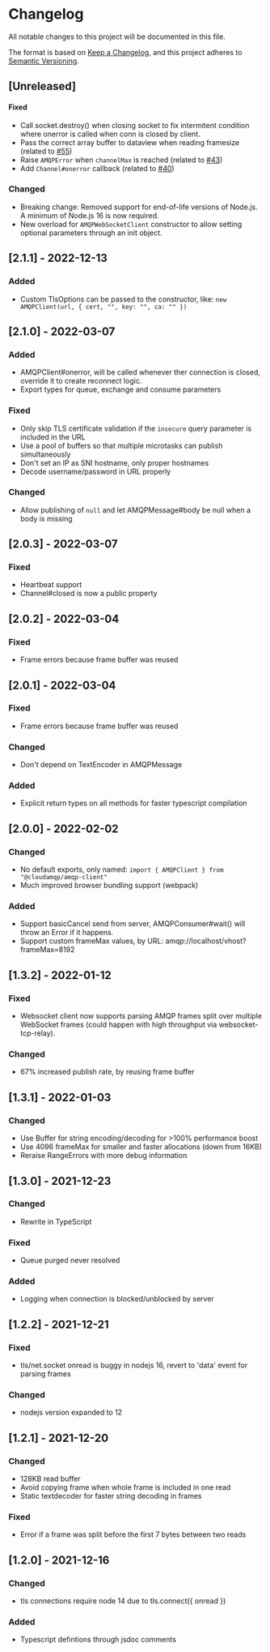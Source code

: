 # Changelog

All notable changes to this project will be documented in this file.

The format is based on [Keep a Changelog](https://keepachangelog.com/en/1.1.0/),
and this project adheres to [Semantic Versioning](https://semver.org/spec/v2.0.0.html).

## [Unreleased]

#### Fixed

- Call socket.destroy() when closing socket to fix intermitent condition where onerror is called when conn is closed by client.
- Pass the correct array buffer to dataview when reading framesize (related to [#55](https://github.com/cloudamqp/amqp-client.js/issues/55))
- Raise `AMQPError` when `channelMax` is reached (related to [#43](https://github.com/cloudamqp/amqp-client.js/issues/43))
- Add `Channel#onerror` callback (related to [#40](https://github.com/cloudamqp/amqp-client.js/issues/40))

### Changed

- Breaking change: Removed support for end-of-life versions of Node.js. A minimum of Node.js 16 is now required.
- New overload for `AMQPWebSocketClient` constructor to allow setting optional parameters through an init object.

## [2.1.1] - 2022-12-13

### Added

- Custom TlsOptions can be passed to the constructor, like: `new AMQPClient(url, { cert, "", key: "", ca: "" })`

## [2.1.0] - 2022-03-07

### Added

- AMQPClient#onerror, will be called whenever ther connection is closed, override it to create reconnect logic.
- Export types for queue, exchange and consume parameters

### Fixed

- Only skip TLS certificate validation if the `insecure` query parameter is included in the URL
- Use a pool of buffers so that multiple microtasks can publish simultaneously
- Don't set an IP as SNI hostname, only proper hostnames
- Decode username/password in URL properly

### Changed

- Allow publishing of `null` and let AMQPMessage#body be null when a body is missing

## [2.0.3] - 2022-03-07

### Fixed

- Heartbeat support
- Channel#closed is now a public property

## [2.0.2] - 2022-03-04

### Fixed

- Frame errors because frame buffer was reused

## [2.0.1] - 2022-03-04

### Fixed

- Frame errors because frame buffer was reused

### Changed

- Don't depend on TextEncoder in AMQPMessage

### Added

- Explicit return types on all methods for faster typescript compilation

## [2.0.0] - 2022-02-02

### Changed

- No default exports, only named: `import { AMQPClient } from "@cloudamqp/amqp-client"`
- Much improved browser bundling support (webpack)

### Added

- Support basicCancel send from server, AMQPConsumer#wait() will throw an Error if it happens.
- Support custom frameMax values, by URL: amqp://localhost/vhost?frameMax=8192

## [1.3.2] - 2022-01-12

### Fixed

- Websocket client now supports parsing AMQP frames split over multiple WebSocket frames (could happen with high throughput via websocket-tcp-relay).

### Changed

- 67% increased publish rate, by reusing frame buffer

## [1.3.1] - 2022-01-03

### Changed

- Use Buffer for string encoding/decoding for >100% performance boost
- Use 4096 frameMax for smaller and faster allocations (down from 16KB)
- Reraise RangeErrors with more debug information

## [1.3.0] - 2021-12-23

### Changed

- Rewrite in TypeScript

### Fixed

- Queue purged never resolved

### Added

- Logging when connection is blocked/unblocked by server

## [1.2.2] - 2021-12-21

### Fixed

- tls/net.socket onread is buggy in nodejs 16, revert to 'data' event for parsing frames

### Changed

- nodejs version expanded to 12

## [1.2.1] - 2021-12-20

### Changed

- 128KB read buffer
- Avoid copying frame when whole frame is included in one read
- Static textdecoder for faster string decoding in frames

### Fixed

- Error if a frame was split before the first 7 bytes between two reads

## [1.2.0] - 2021-12-16

### Changed

- tls connections require node 14 due to tls.connect({ onread })

### Added

- Typescript defintions through jsdoc comments
